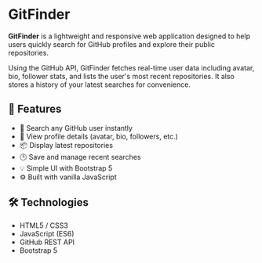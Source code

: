 # GitFinder

**GitFinder** is a lightweight and responsive web application designed to help users quickly search for GitHub profiles and explore their public repositories.

Using the GitHub API, GitFinder fetches real-time user data including avatar, bio, follower stats, and lists the user's most recent repositories. It also stores a history of your latest searches for convenience.

## 🚀 Features

- 🔎 Search any GitHub user instantly  
- 👤 View profile details (avatar, bio, followers, etc.)  
- 📦 Display latest repositories  
- 🕒 Save and manage recent searches  
- 💡 Simple UI with Bootstrap 5  
- ⚙️ Built with vanilla JavaScript  

## 🛠️ Technologies

- HTML5 / CSS3  
- JavaScript (ES6)  
- GitHub REST API  
- Bootstrap 5  

